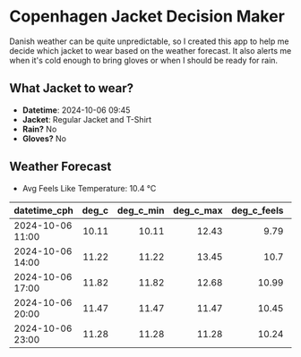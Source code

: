 
# Copenhagen Jacket Decision Maker

Danish weather can be quite unpredictable, so I created this app to help me decide which jacket to wear based on the weather forecast. 
It also alerts me when it's cold enough to bring gloves or when I should be ready for rain.

## What Jacket to wear?

- **Datetime**: 2024-10-06 09:45
- **Jacket**: Regular Jacket and T-Shirt
- **Rain?** No
- **Gloves?** No

## Weather Forecast
- Avg Feels Like Temperature: 10.4 °C

| datetime_cph     |   deg_c |   deg_c_min |   deg_c_max |   deg_c_feels | weather   | wind   | rain   |
|:-----------------|--------:|------------:|------------:|--------------:|:----------|:-------|:-------|
| 2024-10-06 11:00 |   10.11 |       10.11 |       12.43 |          9.79 | Clear     | Low    | None   |
| 2024-10-06 14:00 |   11.22 |       11.22 |       13.45 |         10.7  | Clear     | Low    | None   |
| 2024-10-06 17:00 |   11.82 |       11.82 |       12.68 |         10.99 | Clear     | Low    | None   |
| 2024-10-06 20:00 |   11.47 |       11.47 |       11.47 |         10.45 | Clear     | Low    | None   |
| 2024-10-06 23:00 |   11.28 |       11.28 |       11.28 |         10.24 | Clear     | Low    | None   |
        